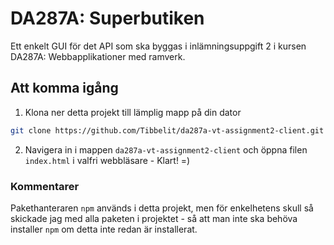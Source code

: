 # DA287A: Superbutiken

Ett enkelt GUI för det API som ska byggas i inlämningsuppgift 2 i kursen DA287A: Webbapplikationer med ramverk.

## Att komma igång

1. Klona ner detta projekt till lämplig mapp på din dator
```bash
git clone https://github.com/Tibbelit/da287a-vt-assignment2-client.git
```
2. Navigera in i mappen `da287a-vt-assignment2-client` och öppna filen `index.html` i valfri webbläsare - Klart! =) 

### Kommentarer

Pakethanteraren `npm` används i detta projekt, men för enkelhetens skull så skickade jag med alla paketen i projektet - så att man inte ska behöva installer `npm` om detta inte redan är installerat.

